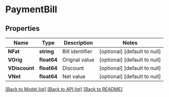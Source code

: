 # PaymentBill

## Properties
Name | Type | Description | Notes
------------ | ------------- | ------------- | -------------
**NFat** | **string** | Bill identifier | [optional] [default to null]
**VOrig** | **float64** | Orignal value | [optional] [default to null]
**VDiscount** | **float64** | Discount | [optional] [default to null]
**VNet** | **float64** | Net value | [optional] [default to null]

[[Back to Model list]](../README.md#documentation-for-models) [[Back to API list]](../README.md#documentation-for-api-endpoints) [[Back to README]](../README.md)



